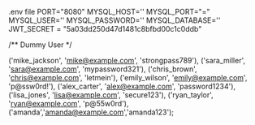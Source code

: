 .env file
PORT="8080"
MYSQL_HOST=''
MYSQL_PORT="="
MYSQL_USER=''
MYSQL_PASSWORD=''
MYSQL_DATABASE=''
JWT_SECRET = "5a03dd250d47d1481c8bfbd00c1c0ddb"


/**
Dummy User 
*/

('mike_jackson', 'mike@example.com', 'strongpass789'),
('sara_miller', 'sara@example.com', 'mypassword321'),
('chris_brown', 'chris@example.com', 'letmein'),
('emily_wilson', 'emily@example.com', 'p@ssw0rd!'),
('alex_carter', 'alex@example.com', 'password1234'),
('lisa_jones', 'lisa@example.com', 'secure123'),
('ryan_taylor', 'ryan@example.com', 'p@55w0rd'),
('amanda','amanda@example.com','amanda123');
